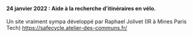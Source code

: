 #### 24 janvier 2022 : Aide à la recherche d'itinéraires en vélo. 


Un site vraiment sympa développé par Raphael Jolivet (IR à Mines Paris Tech)
<a href="https://safecycle.atelier-des-communs.fr/ ">https://safecycle.atelier-des-communs.fr/</a> 